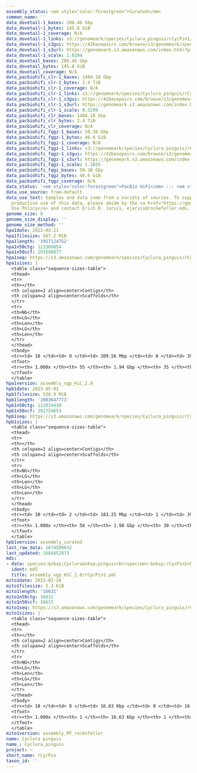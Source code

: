 ```yaml
---
assembly_status: <em style="color:forestgreen">Curated</em>
common_name: ''
data_dovetail-1_bases: 286.46 Gbp
data_dovetail-1_bytes: 145.8 GiB
data_dovetail-1_coverage: N/A
data_dovetail-1_links: s3://genomeark/species/Cyclura_pinguis/rCycPin1/genomic_data/dovetail/<br>
data_dovetail-1_s3gui: https://42basepairs.com/browse/s3/genomeark/species/Cyclura_pinguis/rCycPin1/genomic_data/dovetail/
data_dovetail-1_s3url: https://genomeark.s3.amazonaws.com/index.html?prefix=species/Cyclura_pinguis/rCycPin1/genomic_data/dovetail/
data_dovetail-1_scale: 1.8294
data_dovetail_bases: 286.46 Gbp
data_dovetail_bytes: 145.8 GiB
data_dovetail_coverage: N/A
data_pacbiohifi_clr-1_bases: 1404.18 Gbp
data_pacbiohifi_clr-1_bytes: 2.4 TiB
data_pacbiohifi_clr-1_coverage: N/A
data_pacbiohifi_clr-1_links: s3://genomeark/species/Cyclura_pinguis/rCycPin1/genomic_data/pacbio_hifi/<br>
data_pacbiohifi_clr-1_s3gui: https://42basepairs.com/browse/s3/genomeark/species/Cyclura_pinguis/rCycPin1/genomic_data/pacbio_hifi/
data_pacbiohifi_clr-1_s3url: https://genomeark.s3.amazonaws.com/index.html?prefix=species/Cyclura_pinguis/rCycPin1/genomic_data/pacbio_hifi/
data_pacbiohifi_clr-1_scale: 0.5299
data_pacbiohifi_clr_bases: 1404.18 Gbp
data_pacbiohifi_clr_bytes: 2.4 TiB
data_pacbiohifi_clr_coverage: N/A
data_pacbiohifi_fqgz-1_bases: 58.38 Gbp
data_pacbiohifi_fqgz-1_bytes: 46.6 GiB
data_pacbiohifi_fqgz-1_coverage: N/A
data_pacbiohifi_fqgz-1_links: s3://genomeark/species/Cyclura_pinguis/rCycPin1/genomic_data/pacbio_hifi/<br>
data_pacbiohifi_fqgz-1_s3gui: https://42basepairs.com/browse/s3/genomeark/species/Cyclura_pinguis/rCycPin1/genomic_data/pacbio_hifi/
data_pacbiohifi_fqgz-1_s3url: https://genomeark.s3.amazonaws.com/index.html?prefix=species/Cyclura_pinguis/rCycPin1/genomic_data/pacbio_hifi/
data_pacbiohifi_fqgz-1_scale: 1.1655
data_pacbiohifi_fqgz_bases: 58.38 Gbp
data_pacbiohifi_fqgz_bytes: 46.6 GiB
data_pacbiohifi_fqgz_coverage: N/A
data_status: '<em style="color:forestgreen">PacBio HiFi</em> ::: <em style="color:forestgreen">Dovetail</em>'
data_use_source: from-default
data_use_text: Samples and data come from a variety of sources. To support fair and
  productive use of this data, please abide by the <a href="https://genome10k.soe.ucsc.edu/data-use-policies/">Data
  Use Policy</a> and contact Erich D. Jarvis, ejarvis@rockefeller.edu, with any questions.
genome_size: 0
genome_size_display: ''
genome_size_method: ''
hpa1date: 2023-03-21
hpa1filesize: 567.2 MiB
hpa1length: '1957124752'
hpa1n50ctg: 123360854
hpa1n50scf: 291690877
hpa1seq: https://s3.amazonaws.com/genomeark/species/Cyclura_pinguis/rCycPin1/assembly_vgp_HiC_2.0/rCycPin1.HiC.hap1.20230321.fasta.gz
hpa1sizes: |
  <table class="sequence-sizes-table">
  <thead>
  <tr>
  <th></th>
  <th colspan=2 align=center>Contigs</th>
  <th colspan=2 align=center>Scaffolds</th>
  </tr>
  <tr>
  <th>NG</th>
  <th>LG</th>
  <th>Len</th>
  <th>LG</th>
  <th>Len</th>
  </tr>
  </thead>
  <tbody>
  <tr><td> 10 </td><td> 0 </td><td> 209.56 Mbp </td><td> 0 </td><td> 392.46 Mbp </td></tr><tr><td> 20 </td><td> 1 </td><td> 189.69 Mbp </td><td> 0 </td><td> 392.46 Mbp </td></tr><tr><td> 30 </td><td> 2 </td><td> 182.90 Mbp </td><td> 1 </td><td> 347.47 Mbp </td></tr><tr><td> 40 </td><td> 4 </td><td> 149.83 Mbp </td><td> 2 </td><td> 291.69 Mbp </td></tr><tr style="background-color:#cccccc;"><td> 50 </td><td> 5 </td><td style="background-color:#88ff88;"> 123.36 Mbp </td><td> 2 </td><td style="background-color:#88ff88;"> 291.69 Mbp </td></tr><tr><td> 60 </td><td> 7 </td><td> 105.67 Mbp </td><td> 3 </td><td> 267.94 Mbp </td></tr><tr><td> 70 </td><td> 9 </td><td> 103.81 Mbp </td><td> 4 </td><td> 218.38 Mbp </td></tr><tr><td> 80 </td><td> 11 </td><td> 42.78 Mbp </td><td> 5 </td><td> 142.80 Mbp </td></tr><tr><td> 90 </td><td> 17 </td><td> 22.32 Mbp </td><td> 8 </td><td> 33.43 Mbp </td></tr><tr><td> 100 </td><td> 54 </td><td> 14.01 Kbp </td><td> 34 </td><td> 14.01 Kbp </td></tr></tbody>
  <tfoot>
  <tr><th> 1.000x </th><th> 55 </th><th> 1.94 Gbp </th><th> 35 </th><th> 1.96 Gbp </th></tr>
  </tfoot>
  </table>
hpa1version: assembly_vgp_HiC_2.0
hpb1date: 2023-05-02
hpb1filesize: 538.9 MiB
hpb1length: '1983647773'
hpb1n50ctg: 112814430
hpb1n50scf: 291724653
hpb1seq: https://s3.amazonaws.com/genomeark/species/Cyclura_pinguis/rCycPin1/assembly_curated/rCycPin1.HiC.hap2.20230502.fasta.gz
hpb1sizes: |
  <table class="sequence-sizes-table">
  <thead>
  <tr>
  <th></th>
  <th colspan=2 align=center>Contigs</th>
  <th colspan=2 align=center>Scaffolds</th>
  </tr>
  <tr>
  <th>NG</th>
  <th>LG</th>
  <th>Len</th>
  <th>LG</th>
  <th>Len</th>
  </tr>
  </thead>
  <tbody>
  <tr><td> 10 </td><td> 2 </td><td> 183.25 Mbp </td><td> 1 </td><td> 392.53 Mbp </td></tr><tr><td> 20 </td><td> 3 </td><td> 162.99 Mbp </td><td> 2 </td><td> 357.52 Mbp </td></tr><tr><td> 30 </td><td> 4 </td><td> 155.16 Mbp </td><td> 2 </td><td> 357.52 Mbp </td></tr><tr><td> 40 </td><td> 5 </td><td> 133.65 Mbp </td><td> 3 </td><td> 291.72 Mbp </td></tr><tr style="background-color:#cccccc;"><td> 50 </td><td> 7 </td><td style="background-color:#88ff88;"> 112.81 Mbp </td><td> 3 </td><td style="background-color:#88ff88;"> 291.72 Mbp </td></tr><tr><td> 60 </td><td> 9 </td><td> 105.10 Mbp </td><td> 4 </td><td> 268.10 Mbp </td></tr><tr><td> 70 </td><td> 11 </td><td> 76.13 Mbp </td><td> 5 </td><td> 218.51 Mbp </td></tr><tr><td> 80 </td><td> 14 </td><td> 45.38 Mbp </td><td> 6 </td><td> 143.87 Mbp </td></tr><tr><td> 90 </td><td> 21 </td><td> 19.45 Mbp </td><td> 10 </td><td> 33.44 Mbp </td></tr><tr><td> 100 </td><td> 58 </td><td> 32.99 Kbp </td><td> 30 </td><td> 32.99 Kbp </td></tr></tbody>
  <tfoot>
  <tr><th> 1.000x </th><th> 58 </th><th> 1.98 Gbp </th><th> 30 </th><th> 1.98 Gbp </th></tr>
  </tfoot>
  </table>
hpb1version: assembly_curated
last_raw_data: 1674509652
last_updated: 1684852873
mds:
- data: species:&nbsp;Cyclura&nbsp;pinguis<br>specimen:&nbsp;rCycPin1<br>projects:&nbsp;<br>&nbsp;&nbsp;-&nbsp;vgp<br>data_location:&nbsp;S3<br>release_to:&nbsp;S3<br>hap1:&nbsp;s3://genomeark/species/Cyclura_pinguis/rCycPin1/assembly_vgp_HiC_2.0/rCycPin1.HiC.hap1.20230321.fasta.gz<br>hap2:&nbsp;s3://genomeark/species/Cyclura_pinguis/rCycPin1/assembly_vgp_HiC_2.0/rCycPin1.HiC.hap2.20230321.fasta.gz<br>pretext_hap1:&nbsp;s3://genomeark/species/Cyclura_pinguis/rCycPin1/assembly_vgp_HiC_2.0/evaluation/hap1/pretext/rCycPin1_hap1__s1_heatmap.pretext<br>pretext_hap2:&nbsp;s3://genomeark/species/Cyclura_pinguis/rCycPin1/assembly_vgp_HiC_2.0/evaluation/hap2/pretext/rCycPin1_hap2__s1_heatmap.pretext<br>kmer_spectra_img:&nbsp;s3://genomeark/species/Cyclura_pinguis/rCycPin1/assembly_vgp_HiC_2.0/evaluation/merqury/rCycPin1_png/<br>mito:&nbsp;s3://genomeark/species/Cyclura_pinguis/rCycPin1/assembly_MT_rockefeller/rCycPin1.MT.20230210.fasta.gz<br>pacbio_read_dir:&nbsp;s3://genomeark/species/Cyclura_pinguis/rCycPin1/genomic_data/pacbio_hifi/<br>pacbio_read_type:&nbsp;hifi<br>hic_read_dir:&nbsp;s3://genomeark/species/Cyclura_pinguis/rCycPin1/genomic_data/dovetail/<br>bionano_cmap_dir:&nbsp;s3://genomeark/species/Cyclura_pinguis/rCycPin1/genomic_data/bionano/<br>pipeline:<br>&nbsp;&nbsp;-&nbsp;hifiasm&nbsp;(0.16.1+galaxy4)<br>&nbsp;&nbsp;-&nbsp;solve&nbsp;(3.7)<br>assembled_by_group:&nbsp;Rockefeller<br>notes:&nbsp;This&nbsp;was&nbsp;a&nbsp;hifiasm-HiC&nbsp;assembly&nbsp;of&nbsp;rCycPin1,&nbsp;resulting&nbsp;in&nbsp;two&nbsp;complete&nbsp;haplotypes.&nbsp;This&nbsp;individual&nbsp;had&nbsp;bionano&nbsp;data.&nbsp;HiC&nbsp;scaffolding&nbsp;was&nbsp;not&nbsp;performed,&nbsp;as&nbsp;when&nbsp;it&nbsp;was&nbsp;attempted,&nbsp;it&nbsp;resulted&nbsp;in&nbsp;no&nbsp;new&nbsp;joins.&nbsp;So&nbsp;these&nbsp;assemblies&nbsp;have&nbsp;only&nbsp;Bionano&nbsp;scaffolding.&nbsp;The&nbsp;kmer&nbsp;spectra&nbsp;indicates&nbsp;a&nbsp;homogametic&nbsp;specimen.&nbsp;<br><br>
  ident: md5
  title: assembly_vgp_HiC_2.0/rCycPin1.yml
mito1date: 2023-02-10
mito1filesize: 5.3 KiB
mito1length: '16631'
mito1n50ctg: 16631
mito1n50scf: 16631
mito1seq: https://s3.amazonaws.com/genomeark/species/Cyclura_pinguis/rCycPin1/assembly_MT_rockefeller/rCycPin1.MT.20230210.fasta.gz
mito1sizes: |
  <table class="sequence-sizes-table">
  <thead>
  <tr>
  <th></th>
  <th colspan=2 align=center>Contigs</th>
  <th colspan=2 align=center>Scaffolds</th>
  </tr>
  <tr>
  <th>NG</th>
  <th>LG</th>
  <th>Len</th>
  <th>LG</th>
  <th>Len</th>
  </tr>
  </thead>
  <tbody>
  <tr><td> 10 </td><td> 0 </td><td> 16.63 Kbp </td><td> 0 </td><td> 16.63 Kbp </td></tr><tr><td> 20 </td><td> 0 </td><td> 16.63 Kbp </td><td> 0 </td><td> 16.63 Kbp </td></tr><tr><td> 30 </td><td> 0 </td><td> 16.63 Kbp </td><td> 0 </td><td> 16.63 Kbp </td></tr><tr><td> 40 </td><td> 0 </td><td> 16.63 Kbp </td><td> 0 </td><td> 16.63 Kbp </td></tr><tr style="background-color:#cccccc;"><td> 50 </td><td> 0 </td><td style="background-color:#ff8888;"> 16.63 Kbp </td><td> 0 </td><td style="background-color:#ff8888;"> 16.63 Kbp </td></tr><tr><td> 60 </td><td> 0 </td><td> 16.63 Kbp </td><td> 0 </td><td> 16.63 Kbp </td></tr><tr><td> 70 </td><td> 0 </td><td> 16.63 Kbp </td><td> 0 </td><td> 16.63 Kbp </td></tr><tr><td> 80 </td><td> 0 </td><td> 16.63 Kbp </td><td> 0 </td><td> 16.63 Kbp </td></tr><tr><td> 90 </td><td> 0 </td><td> 16.63 Kbp </td><td> 0 </td><td> 16.63 Kbp </td></tr><tr><td> 100 </td><td> 0 </td><td> 16.63 Kbp </td><td> 0 </td><td> 16.63 Kbp </td></tr></tbody>
  <tfoot>
  <tr><th> 1.000x </th><th> 1 </th><th> 16.63 Kbp </th><th> 1 </th><th> 16.63 Kbp </th></tr>
  </tfoot>
  </table>
mito1version: assembly_MT_rockefeller
name: Cyclura pinguis
name_: Cyclura_pinguis
project: ~
short_name: rCycPin
taxon_id: ''
---
```

